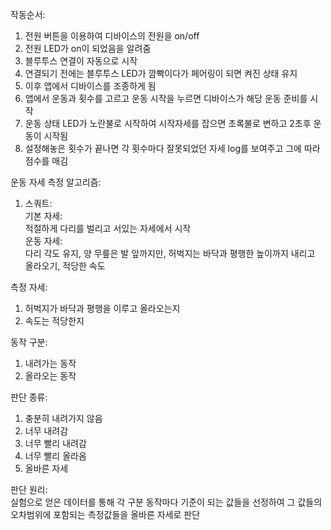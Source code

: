  작동순서:  
1. 전원 버튼을 이용하여 디바이스의 전원을 on/off  
2. 전원 LED가 on이 되었음을 알려줌  
3. 블루투스 연결이 자동으로 시작
4. 연결되기 전에는 블루투스 LED가 깜빡이다가 페어링이 되면 켜진 상태 유지
5. 이후 앱에서 디바이스를 조종하게 됨
6. 앱에서 운동과 횟수를 고르고 운동 시작을 누르면 디바이스가 해당 운동 준비를 시작
7. 운동 상태 LED가 노란불로 시작하여 시작자세를 잡으면 초록불로 변하고 2초후 운동이 시작됨
8. 설정해놓은 횟수가 끝나면 각 횟수마다 잘못되었던 자세 log를 보여주고 그에 따라 점수를 매김

운동 자세 측정 알고리즘:  
1. 스쿼트:  
기본 자세:  
적절하게 다리를 벌리고 서있는 자세에서 시작  
운동 자세:  
다리 각도 유지, 양 무릎은 발 앞까지만, 허벅지는 바닥과 평행한 높이까지 내리고 올라오기, 적당한 속도  

측정 자세:   
1. 허벅지가 바닥과 평행을 이루고 올라오는지  
2. 속도는 적당한지  

동작 구분:  
1. 내려가는 동작  
2. 올라오는 동작  

판단 종류:  
1. 충분히 내려가지 않음  
2. 너무 내려감    
3. 너무 빨리 내려감  
4. 너무 빨리 올라옴  
5. 올바른 자세  

판단 원리:  
실험으로 얻은 데이터를 통해 각 구분 동작마다 기준이 되는 값들을 선정하여 그 값들의 오차범위에 포함되는 측정값들을 올바른 자세로 판단




